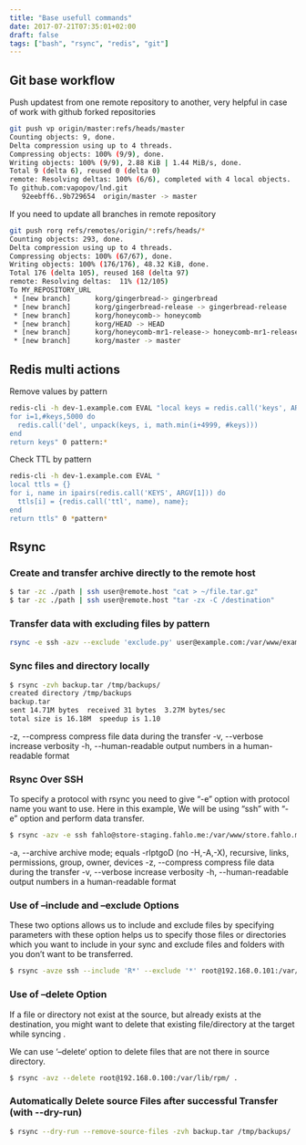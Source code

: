 ```yaml
---
title: "Base usefull commands"
date: 2017-07-21T07:35:01+02:00
draft: false
tags: ["bash", "rsync", "redis", "git"]
---
```


## Git base workflow

Push updatest from one remote repository to another, very helpful in case of work with github forked repositories
```bash
git push vp origin/master:refs/heads/master
Counting objects: 9, done.
Delta compression using up to 4 threads.
Compressing objects: 100% (9/9), done.
Writing objects: 100% (9/9), 2.88 KiB | 1.44 MiB/s, done.
Total 9 (delta 6), reused 0 (delta 0)
remote: Resolving deltas: 100% (6/6), completed with 4 local objects.
To github.com:vapopov/lnd.git
   92eebff6..9b729654  origin/master -> master
```

If you need to update all branches in remote repository
```bash
git push rorg refs/remotes/origin/*:refs/heads/*
Counting objects: 293, done.
Delta compression using up to 4 threads.
Compressing objects: 100% (67/67), done.
Writing objects: 100% (176/176), 48.32 KiB, done.
Total 176 (delta 105), reused 168 (delta 97)
remote: Resolving deltas:  11% (12/105)
To MY_REPOSITORY_URL
 * [new branch]      korg/gingerbread-> gingerbread
 * [new branch]      korg/gingerbread-release -> gingerbread-release
 * [new branch]      korg/honeycomb-> honeycomb
 * [new branch]      korg/HEAD -> HEAD
 * [new branch]      korg/honeycomb-mr1-release-> honeycomb-mr1-release
 * [new branch]      korg/master -> master
```


## Redis multi actions

Remove values by pattern
```bash
redis-cli -h dev-1.example.com EVAL "local keys = redis.call('keys', ARGV[1])
for i=1,#keys,5000 do
  redis.call('del', unpack(keys, i, math.min(i+4999, #keys))) 
end 
return keys" 0 pattern:*
```
Check TTL by pattern
```bash
redis-cli -h dev-1.example.com EVAL "
local ttls = {}
for i, name in ipairs(redis.call('KEYS', ARGV[1])) do 
  ttls[i] = {redis.call('ttl', name), name}; 
end
return ttls" 0 *pattern*
```

## Rsync

### Create and transfer archive directly to the remote host
```bash
$ tar -zc ./path | ssh user@remote.host "cat > ~/file.tar.gz"
$ tar -zc ./path | ssh user@remote.host "tar -zx -C /destination"
```

### Transfer data with excluding files by pattern
```bash
rsync -e ssh -azv --exclude 'exclude.py' user@example.com:/var/www/example.com/ /var/www/example.com/
```

### Sync files and directory locally

```bash
$ rsync -zvh backup.tar /tmp/backups/
created directory /tmp/backups
backup.tar
sent 14.71M bytes  received 31 bytes  3.27M bytes/sec
total size is 16.18M  speedup is 1.10
```
-z, --compress          compress file data during the transfer
-v, --verbose           increase verbosity
-h, --human-readable    output numbers in a human-readable format

### Rsync Over SSH
To specify a protocol with rsync you need to give “-e” option with protocol name you want to use. Here in this example, We will be using “ssh” with “-e” option and perform data transfer.

```bash
$ rsync -azv -e ssh fahlo@store-staging.fahlo.me:/var/www/store.fahlo.me /var/www/store.fahlo.me
```
-a, --archive           archive mode; equals -rlptgoD (no -H,-A,-X), recursive, links, permissions, group, owner, devices
-z, --compress          compress file data during the transfer
-v, --verbose           increase verbosity
-h, --human-readable    output numbers in a human-readable format 

### Use of –include and –exclude Options
These two options allows us to include and exclude files by specifying parameters with these option helps us to specify those files or directories which you want to include in your sync and exclude files and folders with you don’t want to be transferred.

```bash
$ rsync -avze ssh --include 'R*' --exclude '*' root@192.168.0.101:/var/lib/rpm/ /root/rpm
```

### Use of –delete Option
If a file or directory not exist at the source, but already exists at the destination, you might want to delete that existing file/directory at the target while syncing .

We can use ‘–delete‘ option to delete files that are not there in source directory.

```bash
$ rsync -avz --delete root@192.168.0.100:/var/lib/rpm/ .
```

### Automatically Delete source Files after successful Transfer (with --dry-run)

```bash
$ rsync --dry-run --remove-source-files -zvh backup.tar /tmp/backups/
```
